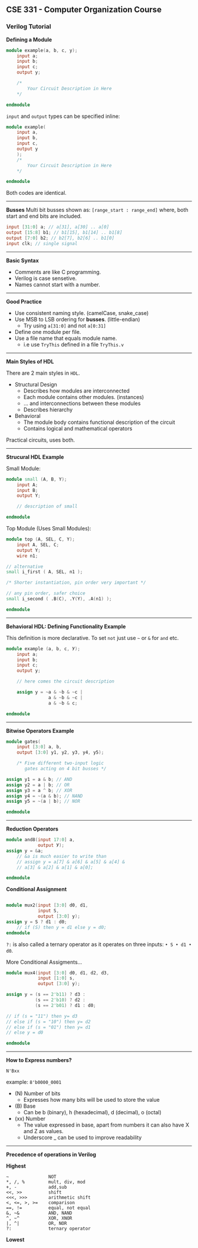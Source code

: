 ## CSE 331 - Computer Organization Course

### Verilog Tutorial

**Defining a Module**

```verilog
module example(a, b, c, y);
	input a;
	input b;
	input c;
	output y;

	/*
		Your Circuit Description in Here
	*/

endmodule
```

`input` and `output` types can be specified inline:

```verilog
module example(
	input a,
	input b,
	input c,
	output y
	);
	/*
		Your Circuit Description in Here
	*/

endmodule
```

Both codes are identical.

---

**Busses**
Multi bit busses shown as:
`[range_start : range_end]` where, both start and end bits are included.

```verilog
input [31:0] a; // a[31], a[30] .. a[0]
output [15:8] b1; // b1[15], b1[14] .. b1[8]
output [7:0] b2; // b2[7], b2[6] .. b1[0]
input clk; // single signal
```

---

**Basic Syntax**

- Comments are like C programming.
- Verilog is case sensetive.
- Names cannot start with a number.

---

**Good Practice**

- Use consistent naming style. (camelCase, snake_case)
- Use MSB to LSB ordering for **busses**. (little-endian)
  - Try using `a[31:0]` and not `a[0:31]`
- Define one module per file.
- Use a file name that equals module name.
  - i.e use `TryThis` defined in a file `TryThis.v`

---

**Main Styles of HDL**

There are 2 main styles in `HDL`.

- Structural Design
  - Describes how modules are interconnected
  - Each module contains other modules. (instances)
  - ... and interconnections between these modules
  - Describes hierarchy
- Behavioral
  - The module body contains functional description of the circuit
  - Contains logical and mathematical operators

Practical circuits, uses both.

---

**Strucural HDL Example**

Small Module:

```verilog
module small (A, B, Y);
	input A;
	input B;
	output Y;

	// description of small

endmodule
```

Top Module (Uses Small Modules):

```verilog
module top (A, SEL, C, Y);
	input A, SEL, C;
	output Y;
	wire n1;

// alternative
small i_first ( A, SEL, n1 );

/* Shorter instantiation, pin order very important */

// any pin order, safer choice
small i_second ( .B(C), .Y(Y), .A(n1) );

endmodule
```

---

**Behavioral HDL: Defining Functionality Example**

This definition is more declarative.
To set `not` just use `~` or `&` for `and` etc.

```verilog
module example (a, b, c, У);
	input a;
	input b;
	input c;
	output y;

	// here comes the circuit description

	assign y = ~a & ~b & ~c |
				a & ~b & ~c |
				a & ~b & c;

endmodule
```

---

**Bitwise Operators Example**

```verilog
module gates(
	input [3:0] a, b,
	output [3:0] y1, y2, у3, у4, у5);

	/* Five different two-input logic
	   gates acting on 4 bit busses */

assign y1 = a & b; // AND
assign y2 = a | b; // OR
assign y3 = a ^ b; // XOR
assign y4 = ~(a & b); // NAND
assign y5 = ~(a | b); // NOR

endmodule
```

---

**Reduction Operators**

```verilog
module and8(input 17:0] a,
			output У);
assign y = &a;
	// &a is much easier to write than
	// assign y = a[7] & a[6] & a[5] & a[4] &
	// a[3] & a[2] & a[1] & a[0];

endmodule
```

**Conditional Assignment**

```verilog

module mux2(input [3:0] d0, d1,
			input S,
			output [3:0] y);
assign y = S ? d1 : d0;
	// if (S) then y = d1 else y = d0;
endmodule
```

`?:` is also called a ternary operator as it operates on three inputs: `• S • d1 • d0`.

More Conditional Assigments...

```verilog
module mux4(input [3:0] d0, d1, d2, d3,
			input [1:0] s,
			output [3:0] y);

assign y = (s == 2'b11) ? d3 :
		   (s == 2'b10) ? d2 :
		   (s == 2'b01) ? d1 : d0;

// if (s = "11") then y= d3
// else if (s = "10") then y= d2
// else if (s = "01") then y= d1
// else y = d0

endmodule
```

---

**How to Express numbers?**

`N'Bxx`

example: `8'b0000_0001`

- (N) Number of bits
  - Expresses how many bits will be used to store the value
- (B) Base
  - Can be b (binary), h (hexadecimal), d (decimal), o (octal)
- (xx) Number
  - The value expressed in base, apart from numbers it can also have X and Z as values.
  - Underscore \_ can be used to improve readability

---

**Precedence of operations in Verilog**

**Highest**

```
~				NOT
*, /, % 		mult, div, mod
+, -  			add,sub
<<, >> 			shift
<<<, >>> 		arithmetic shift
<, <=, >, >= 	comparison
==, != 			equal, not equal
&, ~& 			AND, NAND
^, ~^ 			XOR, XNOR
|, ^|  			OR, NOR
?: 				ternary operator
```

**Lowest**
